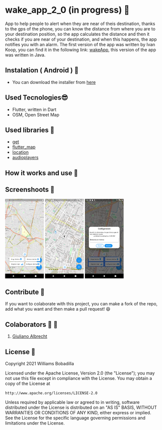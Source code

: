 # wake_app_2_0 (in progress) :rocket:

App to help people to alert when they are near of theis destination, thanks to the gps of the phone, you can know the distance from where you are to your destination position, so the app calculates the distance and then it checks if you are near of your destination, and when this happens, the app notifies you with an alarm.
The first version of the app was written by Ivan Koop, you can find it in the following link: [wakeApp](https://github.com/ivankoop/Android-WakeApp), this version of the app was written in Java.

## Instalation ( Android ) :dvd:

- You can download the installer from [here](https://github.com/WilliBobadilla/wakeApp2.0/raw/master/generatedApk/app-release.apk)

## Used Tecnologies:sunglasses:

- Flutter, written in Dart
- OSM, Open Street Map

## Used libraries :nut_and_bolt:

- [get](https://pub.dev/packages/get)
- [flutter_map](https://pub.dev/packages/flutter_map)
- [location](https://pub.dev/packages/location)
- [audioplayers](https://pub.dev/packages/audioplayers)

## How it works and use :wrench:

## Screenshoots :iphone:

<p float="left">
<img src="https://github.com/WilliBobadilla/wakeApp2.0/blob/master/screenshoots/1.png"  width="25%" height="35%" />
<img src="https://github.com/WilliBobadilla/wakeApp2.0/blob/master/screenshoots/2.png"  width="25%" height="35%" />

<img src="https://github.com/WilliBobadilla/wakeApp2.0/blob/master/screenshoots/3.png"  width="25%" height="35%" />
</p>

## Contribute :muscle:

If you want to colaborate with this project, you can make a fork of the repo, add what you want and then make a pull request! :smile:

## Colaborators :man: :woman:

1. [Giuliano Albrecht](https://github.com/giullianocht)

## License :page_facing_up:

Copyright 2021 Williams Bobadilla

Licensed under the Apache License, Version 2.0 (the "License");
you may not use this file except in compliance with the License.
You may obtain a copy of the License at

    http://www.apache.org/licenses/LICENSE-2.0

Unless required by applicable law or agreed to in writing, software
distributed under the License is distributed on an "AS IS" BASIS,
WITHOUT WARRANTIES OR CONDITIONS OF ANY KIND, either express or implied.
See the License for the specific language governing permissions and
limitations under the License.
